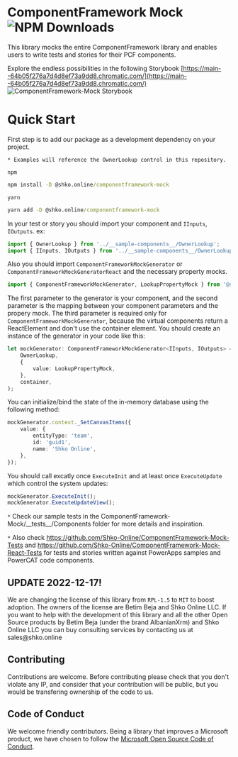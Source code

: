 # ComponentFramework Mock ![NPM Downloads](https://img.shields.io/npm/dt/@shko.online%2Fcomponentframework-mock)
This library mocks the entire ComponentFramework library and enables users to write tests and stories for their PCF components.

Explore the endless possibilities in the following Storybook [https://main--64b05f276a7d4d8ef73a9dd8.chromatic.com/](https://main--64b05f276a7d4d8ef73a9dd8.chromatic.com/)
![ComponentFramework-Mock Storybook](https://github.com/Shko-Online/ComponentFramework-Mock/assets/11160171/04fa5e16-c43e-40bd-aa0f-c6683f99a2e5)


# Quick Start
First step is to add our package as a development dependency on your project. 

`* Examples will reference the OwnerLookup control in this repository.`

`npm`
```cmd
npm install -D @shko.online/componentframework-mock
```

`yarn`
```cmd
yarn add -D @shko.online/componentframework-mock
```

In your test or story you should import your component and `IInputs`, `IOutputs`. ex:

```typescript
import { OwnerLookup } from '../__sample-components__/OwnerLookup';
import { IInputs, IOutputs } from '../__sample-components__/OwnerLookup/generated/ManifestTypes';
```

Also you should import `ComponentFrameworkMockGenerator` or `ComponentFrameworkMockGeneratorReact` and the necessary property mocks.

```typescript
import { ComponentFrameworkMockGenerator, LookupPropertyMock } from '@shko.online/componentframework-mock';
```

The first parameter to the generator is your component, and the second parameter is the mapping between your component parameters and the propery mock. The third parameter is required only for `ComponentFrameworkMockGenerator`, because the virtual components return a ReactElement and don't use the container element. You should create an instance of the generator in your code like this:
```typescript
let mockGenerator: ComponentFrameworkMockGenerator<IInputs, IOutputs> = new ComponentFrameworkMockGenerator(
    OwnerLookup,
    {
        value: LookupPropertyMock,
    },
    container,
);
```

You can initialize/bind the state of the in-memory database using the following method:

```typescript
mockGenerator.context._SetCanvasItems({
    value: {
        entityType: 'team',
        id: 'guid1',
        name: 'Shko Online',
    },
});
```

You should call excatly once `ExecuteInit` and at least once `ExecuteUpdate` which control the system updates:

```typescript
mockGenerator.ExecuteInit();
mockGenerator.ExecuteUpdateView();
```

`*` Check our sample tests in the ComponentFramework-Mock/\_\_tests\_\_/Components folder for more details and inspiration.

`*` Also check https://github.com/Shko-Online/ComponentFramework-Mock-Tests and https://github.com/Shko-Online/ComponentFramework-Mock-React-Tests for tests and stories written against PowerApps samples and PowerCAT code components.

## UPDATE 2022-12-17!
We are changing the license of this library from `RPL-1.5` to `MIT` to boost adoption. The owners of the license are Betim Beja and Shko Online LLC. If you want to help with the development of this library and all the other Open Source products by Betim Beja (under the brand AlbanianXrm) and Shko Online LLC you can buy consulting services by contacting us at sales[@](https://shko.online/contact-us)shko.online

## Contributing
Contributions are welcome. Before contributing please check that you don't violate any IP, and consider that your contribution will be public, but you would be transfering ownership of the code to us.

## Code of Conduct
We welcome friendly contributors. Being a library that improves a Microsoft product, we have chosen to follow the [Microsoft Open Source Code of Conduct](https://opensource.microsoft.com/codeofconduct/).
